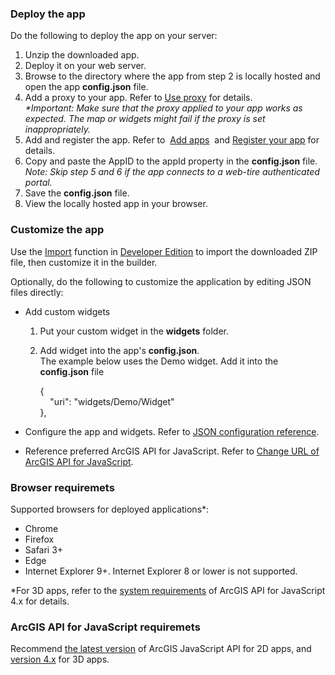 ### Deploy the app

Do the following to deploy the app on your server:

1.  Unzip the downloaded app.
2.  Deploy it on your web server.
3.  Browse to the directory where the app from step 2 is locally hosted and open the app **config.json** file.
4.  Add a proxy to your app. Refer to [Use proxy](http://doc.arcgis.com/en/web-appbuilder/manage-apps/use-proxy.htm) for details.  
    _*Important: Make sure that the proxy applied to your app works as expected. The map or widgets might fail if the proxy is set inappropriately._
5.  Add and register the app. Refer to  [Add apps](http://doc.arcgis.com/en/arcgis-online/share-maps/add-items.htm)  and [Register your app](http://doc.arcgis.com/en/arcgis-online/share-maps/add-items.htm#REG_APP) for details.
6.  Copy and paste the AppID to the appId property in the **config.json** file.  
    _Note: Skip step 5 and 6 if the app connects to a web-tire authenticated portal._
7.  Save the **config.json** file.
8.  View the locally hosted app in your browser.

### Customize the app

Use the [Import](https://developers.arcgis.com/web-appbuilder/guide/create-import-app.htm#ESRI_SECTION1_CD827E29515941F490AF21F6F2404E35) function in [Developer Edition](https://developers.arcgis.com/web-appbuilder/) to import the downloaded ZIP file, then customize it in the builder.

Optionally, do the following to customize the application by editing JSON files directly:

*   Add custom widgets
    1.  Put your custom widget in the **widgets** folder.
    2.  Add widget into the app's **config.json**.  
        The example below uses the Demo widget. Add it into the **config.json** file  

        {  
            "uri": "widgets/Demo/Widget"  
        },

*   Configure the app and widgets. Refer to [JSON configuration reference](https://developers.arcgis.com/web-appbuilder/api-reference/app-configuration.htm).
*   Reference preferred ArcGIS API for JavaScript. Refer to [Change URL of ArcGIS API for JavaScript](https://developers.arcgis.com/web-appbuilder/sample-code/change-url-of-arcgis-api-for-javascript.htm).

### Browser requiremets

Supported browsers for deployed applications*:

*   Chrome
*   Firefox
*   Safari 3+
*   Edge
*   Internet Explorer 9+. Internet Explorer 8 or lower is not supported.

*For 3D apps, refer to the [system requirements](https://developers.arcgis.com/javascript/beta/guide/system-requirements/index.html) of ArcGIS API for JavaScript 4.x for details.

### ArcGIS API for JavaScript requiremets

Recommend [the latest version](https://developers.arcgis.com/javascript/jshelp/whats_new.html) of ArcGIS JavaScript API for 2D apps, and [version 4.x](https://developers.arcgis.com/javascript/) for 3D apps.

